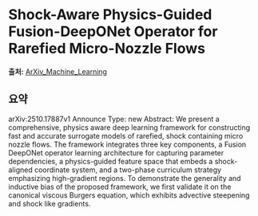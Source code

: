 # Shock-Aware Physics-Guided Fusion-DeepONet Operator for Rarefied Micro-Nozzle Flows

**출처:** [ArXiv_Machine_Learning](https://arxiv.org/abs/2510.17887)

## 요약
arXiv:2510.17887v1 Announce Type: new
Abstract: We present a comprehensive, physics aware deep learning framework for constructing fast and accurate surrogate models of rarefied, shock containing micro nozzle flows. The framework integrates three key components, a Fusion DeepONet operator learning architecture for capturing parameter dependencies, a physics-guided feature space that embeds a shock-aligned coordinate system, and a two-phase curriculum strategy emphasizing high-gradient regions. To demonstrate the generality and inductive bias of the proposed framework, we first validate it on the canonical viscous Burgers equation, which exhibits advective steepening and shock like gradients.
